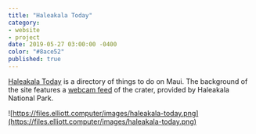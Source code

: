 ```yaml
---
title: "Haleakala Today"
category:
- website
- project
date: 2019-05-27 03:00:00 -0400
color: "#8ace52"
published: true
---
```


[Haleakala Today](https://haleakala.today/) is a directory of things to do on Maui. The background of the site features a [webcam feed](https://www.nps.gov/webcams-hale/HaleSummitCamCrater.jpg?20194271025&20194271029) of the crater, provided by Haleakala National Park.

![https://files.elliott.computer/images/haleakala-today.png](https://files.elliott.computer/images/haleakala-today.png)

